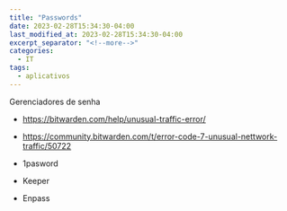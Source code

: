 ```yaml
---
title: "Passwords"
date: 2023-02-28T15:34:30-04:00
last_modified_at: 2023-02-28T15:34:30-04:00
excerpt_separator: "<!--more-->"
categories:
  - IT
tags:
  - aplicativos
---
```


Gerenciadores de senha

- https://bitwarden.com/help/unusual-traffic-error/
- https://community.bitwarden.com/t/error-code-7-unusual-nettwork-traffic/50722

- 1pasword
- Keeper
- Enpass
